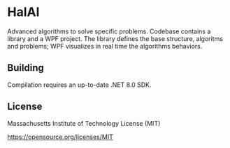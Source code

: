 # HalAl
Advanced algorithms to solve specific problems. Codebase contains a library and a WPF project. The library defines the base structure, algoritms and problems; WPF visualizes in real time the algorithms behaviors.

## Building

Compilation requires an up-to-date .NET 8.0 SDK.

## License

Massachusetts Institute of Technology License (MIT)

https://opensource.org/licenses/MIT
